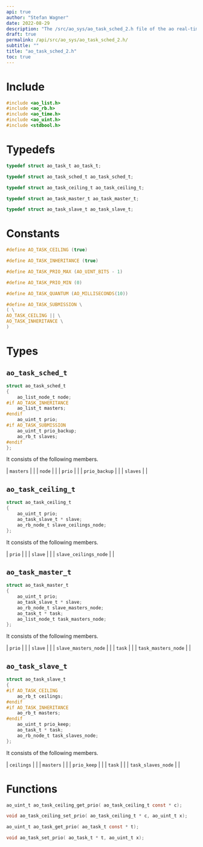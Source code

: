 ```yaml
---
api: true
author: "Stefan Wagner"
date: 2022-08-29
description: "The /src/ao_sys/ao_task_sched_2.h file of the ao real-time operating system."
draft: true
permalink: /api/src/ao_sys/ao_task_sched_2.h/
subtitle: ""
title: "ao_task_sched_2.h"
toc: true
---
```


# Include

```c
#include <ao_list.h>
#include <ao_rb.h>
#include <ao_time.h>
#include <ao_uint.h>
#include <stdbool.h>
```

# Typedefs

```c
typedef struct ao_task_t ao_task_t;
```

```c
typedef struct ao_task_sched_t ao_task_sched_t;
```

```c
typedef struct ao_task_ceiling_t ao_task_ceiling_t;
```

```c
typedef struct ao_task_master_t ao_task_master_t;
```

```c
typedef struct ao_task_slave_t ao_task_slave_t;
```

# Constants

```c
#define AO_TASK_CEILING (true)
```

```c
#define AO_TASK_INHERITANCE (true)
```

```c
#define AO_TASK_PRIO_MAX (AO_UINT_BITS - 1)
```

```c
#define AO_TASK_PRIO_MIN (0)
```

```c
#define AO_TASK_QUANTUM (AO_MILLISECONDS(10))
```

```c
#define AO_TASK_SUBMISSION \
( \
AO_TASK_CEILING || \
AO_TASK_INHERITANCE \
)
```

# Types

## `ao_task_sched_t`

```c
struct ao_task_sched_t
{
    ao_list_node_t node;
#if AO_TASK_INHERITANCE
    ao_list_t masters;
#endif
    ao_uint_t prio;
#if AO_TASK_SUBMISSION
    ao_uint_t prio_backup;
    ao_rb_t slaves;
#endif
};
```

It consists of the following members.

| `masters` | |
| `node` | |
| `prio` | |
| `prio_backup` | |
| `slaves` | |

## `ao_task_ceiling_t`

```c
struct ao_task_ceiling_t
{
    ao_uint_t prio;
    ao_task_slave_t * slave;
    ao_rb_node_t slave_ceilings_node;
};
```

It consists of the following members.

| `prio` | |
| `slave` | |
| `slave_ceilings_node` | |

## `ao_task_master_t`

```c
struct ao_task_master_t
{
    ao_uint_t prio;
    ao_task_slave_t * slave;
    ao_rb_node_t slave_masters_node;
    ao_task_t * task;
    ao_list_node_t task_masters_node;
};
```

It consists of the following members.

| `prio` | |
| `slave` | |
| `slave_masters_node` | |
| `task` | |
| `task_masters_node` | |

## `ao_task_slave_t`

```c
struct ao_task_slave_t
{
#if AO_TASK_CEILING
    ao_rb_t ceilings;
#endif
#if AO_TASK_INHERITANCE
    ao_rb_t masters;
#endif
    ao_uint_t prio_keep;
    ao_task_t * task;
    ao_rb_node_t task_slaves_node;
};
```

It consists of the following members.

| `ceilings` | |
| `masters` | |
| `prio_keep` | |
| `task` | |
| `task_slaves_node` | |

# Functions

```c
ao_uint_t ao_task_ceiling_get_prio( ao_task_ceiling_t const * c);
```

```c
void ao_task_ceiling_set_prio( ao_task_ceiling_t * c, ao_uint_t x);
```

```c
ao_uint_t ao_task_get_prio( ao_task_t const * t);
```

```c
void ao_task_set_prio( ao_task_t * t, ao_uint_t x);
```

